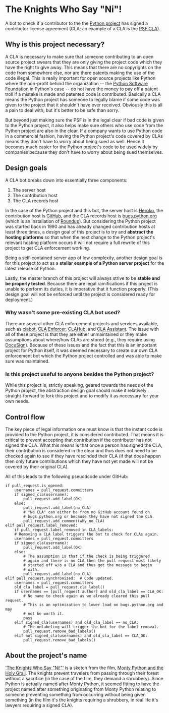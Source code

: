 # The Knights Who Say "Ni"!
A bot to check if a contributor to the the
[Python project](https://github.com/python) has signed a contributor
license agreement (CLA; an example of a CLA is the
[PSF CLA](https://www.python.org/psf/contrib/contrib-form/)).

## Why is this project necessary?
A CLA is necessary to make sure that someone contributing to an
open source project swears that they are only giving the project code
which they have the right to give away. This means that there are no
copyrights on the code from somewhere else, nor are there patents
making the use of the code illegal. This is really important for open
source projects like Python where the non-profit behind the
organization -- the
[Python Software Foundation](https://www.python.org/psf-landing/) in
Python's case -- do not have the money to pay off a patent troll if a
mistake is made and patented code is contributed. Basically a CLA
means the Python project has someone to legally blame if some code
was given to the project that it shouldn't have ever received.
Obviously this is all a pain to deal with, but it's better to be safe
than sorry.

But beyond just making sure the PSF is in the legal clear if bad code
is given to the Python project, it also helps make sure others who
use code from the Python project are also in the clear. If a company
wants to use Python code in a commercial fashion, having the Python
project's code covered by CLAs means they don't have to worry about
being sued as well. Hence it becomes much easier for the Python
project's code to be used widely by companies because they don't have
to worry about being sued themselves.

## Design goals
A CLA bot breaks down into essentially three components:

1. The server host
2. The contribution host
3. The CLA records host

In the case of the Python project and this bot, the server host is
[Heroku](https://www.heroku.com/), the contribution host is
[GitHub](https://github.com), and the CLA records host is
[bugs.python.org](http://bugs.python.org/) (which is an installation
of [Roundup](http://roundup.sourceforge.net/)). But considering the
Python project was started back in 1990 and has already changed
contribution hosts at least three times, a design goal of this
project is to try and
**abstract the hosting platforms** so that when the next change to
the Python project's relevant hosting platform occurs it will not
require a full rewrite of this project to get CLA enforcement
working.

Being a self-contained server app of low complexity, another design
goal is for this project to act as a
**stellar example of a Python server project** for the latest release
of Python.

Lastly, the master branch of this project will always strive to be
**stable and be properly tested**. Because there are legal
ramifications if this project is unable to perform its duties, it is
imperative that it function properly. (This design goal
will not be enforced until the project is considered ready for
deployment.)

### Why wasn't some pre-existing CLA bot used?
There are several other CLA enforcement projects and services
available, such as [clabot](https://github.com/clabot/clabot),
[CLA Enforcer](https://github.com/datastax/cla-enforcer),
[CLAHub](https://github.com/clahub/clahub), and
[CLA Assistant](https://cla-assistant.io/). The issue with all of
these project is that they are either unmaintained or they make
assumptions about where/how CLAs are stored (e.g., they require
using [DocuSign](https://www.docusign.ca/)). Because of these issues
and the fact that this is an important project for Python itself, it
was deemed necessary to create our own CLA enforcement bot which the
Python project controlled and was able to make sure was maintained.

### Is this project useful to anyone besides the Python project?
While this project is, strictly speaking, geared towards the needs of
the Python project, the abstraction design goal should make it
relatively straight-forward to fork this project and to modify it as
necessary for your own needs.

## Control flow
The key piece of legal information one must know is that the instant
code is provided to the Python project, it is considered contributed.
That means it is critical to prevent accepting that contribution if
the contributor has not signed the CLA. What this means is that
once a person has signed the CLA, their contribution is considered in
the clear and thus does not need to be checked again to see if
they have rescinded their CLA (if that does happen then only future
contributions which they have not yet made will not be covered by
their original CLA).

All of this leads to the following pseuodcode under GitHub:

```python3
if pull_request.is_opened:
    usernames = pull_request.committers
    if signed_cla(username):
        pull_request.add_label(OK)
    else:
        pull_request.add_label(no_CLA)
        # "No CLA" can either be from no GitHub account found on
        # bugs.python.org or because they have not signed the CLA.
        pull_request.add_comment(why_no_CLA)
elif pull_request.label_removed:
    if pull_request.label_removed in CLA_labels:
    # Removing a CLA label triggers the bot to check for CLAs again.
    usernames = pull_request.committers
    if signed_cla(username):
        pull_request.add_label(OK)
    else:
        # The assumption is that if the check is being triggered
        # again and there is no CLA then the pull request most likely
        # started off w/o a CLA and thus got the message to begin
        # with.
        pull_request.add_label(no_CLA)
elif pull_request.synchronized:  # Code updated.
    usernames = pull_request.committers
    old_cla_label = pull_request.cla_label()
    if usernames == [pull_request.author] and old_cla_label == CLA_OK:
        # No name to check again as we already cleared this pull request.
        # This is an optimization to lower load on bugs.python.org and may
        # not be worth it.
        pass
    elif signed_cla(usernames) and old_cla_label == no_CLA:
        # The unlabeling will trigger the bot for the label removal.
        pull_request.remove_bad_labels()
    elif not signed_cla(usernames) and old_cla_label == CLA_OK:
        pull_request.remove_bad_labels()
```

## About the project's name
['The Knights Who Say "Ni!"'](https://www.youtube.com/watch?v=zIV4poUZAQo)
is a sketch from the film,
[Monty Python and the Holy Grail](https://en.wikipedia.org/wiki/Monty_Python_and_the_Holy_Grail).
The knights prevent travelers from passing through their forest
without a sacrifice (in the case of the film, they demand a
shrubbery). Since Python is actually named after Monty Python, it
seemed fitting to have the project named after something originating
from Monty Python relating to someone preventing something from
occurring without being given something (in the film it's the knights
requiring a shrubbery, in real life it's lawyers requiring a signed
CLA).
